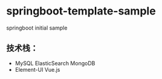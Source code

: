 # springboot-template-sample
springboot initial sample

## 技术栈：

+ MySQL ElasticSearch MongoDB
+ Element-UI Vue.js

